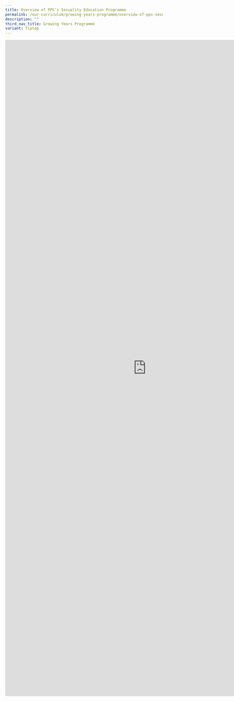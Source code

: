 ```yaml
---
title: Overview of PPS’s Sexuality Education Programme
permalink: /our-curriculum/growing-years-programme/overview-of-pps-sexuality-education-programme/
description: ""
third_nav_title: Growing Years Programme
variant: tiptap
---
```

<div class="iframe-wrapper">
<iframe height="2100" width="900" allowfullscreen="true" frameborder="0" src="https://docs.google.com/document/d/e/2PACX-1vTKpmAvyVSfhHE0SvL67z7KImfSaE55ZRUrZvYKkLPXNBHdhWu5hllIGkj2TkJQ2V9z6H76c_M-23Cu/pub?embedded=true"></iframe>
</div>
<p></p>